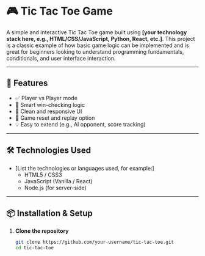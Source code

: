 # 🎮 Tic Tac Toe Game

A simple and interactive Tic Tac Toe game built using **[your technology stack here, e.g., HTML/CSS/JavaScript, Python, React, etc.]**. This project is a classic example of how basic game logic can be implemented and is great for beginners looking to understand programming fundamentals, conditionals, and user interface interaction.

---

## 🚀 Features

- ✅ Player vs Player mode
- 🧠 Smart win-checking logic
- 🎨 Clean and responsive UI
- 🔁 Game reset and replay option
- 💡 Easy to extend (e.g., AI opponent, score tracking)

---

## 🛠️ Technologies Used

- [List the technologies or languages used, for example:]
  - HTML5 / CSS3
  - JavaScript (Vanilla / React)
  - Node.js (for server-side)

---

## 📦 Installation & Setup

1. **Clone the repository**
   ```bash
   git clone https://github.com/your-username/tic-tac-toe.git
   cd tic-tac-toe
